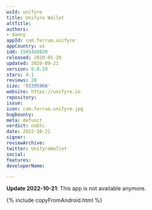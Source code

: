 ```yaml
---
wsId: unifyre
title: Unifyre Wallet
altTitle: 
authors:
- danny
appId: com.ferrum.unifyre
appCountry: us
idd: 1505450820
released: 2020-05-29
updated: 2020-09-21
version: 0.0.19
stars: 4.1
reviews: 28
size: '93395968'
website: https://unifyre.io
repository: 
issue: 
icon: com.ferrum.unifyre.jpg
bugbounty: 
meta: defunct
verdict: nobtc
date: 2022-10-21
signer: 
reviewArchive: 
twitter: UnifyreWallet
social: 
features: 
developerName: 

---
```


**Update 2022-10-21**: This app is not available anymore.

{% include copyFromAndroid.html %}

